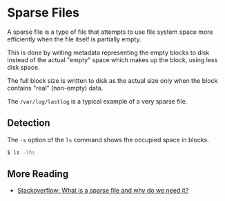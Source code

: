 # Sparse Files

A sparse file is a type of file that attempts to use file system space more efficiently when the file itself is partially empty.

This is done by writing metadata representing the empty blocks to disk instead of the actual "empty" space which makes up the block, using less disk space.

The full block size is written to disk as the actual size only when the block contains "real" (non-empty) data.

The `/var/log/lastlog` is a typical example of a very sparse file.

## Detection
The `-s` option of the `ls` command shows the occupied space in blocks.

```bash
$ ls -lhs
```

## More Reading

* [Stackoverflow: What is a sparse file and why do we need it?](https://stackoverflow.com/questions/43126760/what-is-a-sparse-file-and-why-do-we-need-it)